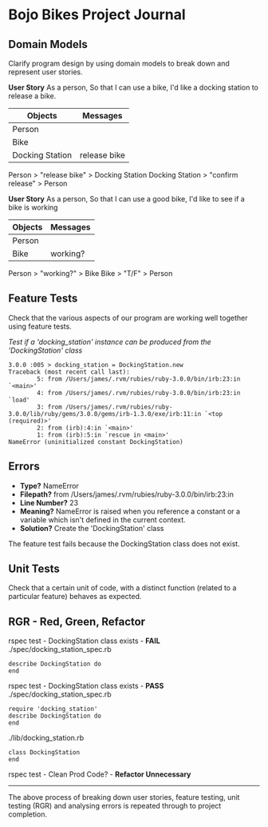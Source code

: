 # Bojo Bikes Project Journal

## Domain Models
Clarify program design by using domain models to break down and represent user stories.

**User Story**
As a person,
So that I can use a bike,
I'd like a docking station to release a bike.
 
| Objects | Messages |
| ------- | -------- |
| Person  |          |
| Bike    |          |
| Docking Station | release bike |

Person > "release bike" > Docking Station
Docking Station > "confirm release" > Person

**User Story**
As a person,
So that I can use a good bike,
I'd like to see if a bike is working

| Objects | Messages |
| ------- | -------- |
| Person  |          |
| Bike    | working? |

Person > "working?" > Bike
Bike > "T/F" > Person

## Feature Tests
Check that the various aspects of our program are working well together using feature tests.

*Test if a 'docking_station' instance can be produced from the 'DockingStation' class*

```
3.0.0 :005 > docking_station = DockingStation.new
Traceback (most recent call last):
        5: from /Users/james/.rvm/rubies/ruby-3.0.0/bin/irb:23:in `<main>'
        4: from /Users/james/.rvm/rubies/ruby-3.0.0/bin/irb:23:in `load'
        3: from /Users/james/.rvm/rubies/ruby-3.0.0/lib/ruby/gems/3.0.0/gems/irb-1.3.0/exe/irb:11:in `<top (required)>'
        2: from (irb):4:in `<main>'
        1: from (irb):5:in `rescue in <main>'
NameError (uninitialized constant DockingStation)
```

**Errors**
---------
- **Type?** NameError
- **Filepath?** from /Users/james/.rvm/rubies/ruby-3.0.0/bin/irb:23:in
- **Line Number?** 23
- **Meaning?** NameError is raised when you reference a constant or a variable which isn't defined in the current context.
- **Solution?** Create the 'DockingStation' class

The feature test fails because the DockingStation class does not exist.

## Unit Tests
Check that a certain unit of code, with a distinct function (related to a particular feature) behaves as expected.

RGR - Red, Green, Refactor
--------------------------
rspec test - DockingStation class exists - **FAIL**
./spec/docking_station_spec.rb
```
describe DockingStation do
end
```

rspec test - DockingStation class exists - **PASS**
./spec/docking_station_spec.rb
```
require 'docking_station'
describe DockingStation do
end
```
./lib/docking_station.rb
```
class DockingStation
end
```

rspec test - Clean Prod Code? - **Refactor Unnecessary**

--------------

The above process of breaking down user stories, feature testing, unit testing (RGR) and analysing errors is repeated through to project completion.